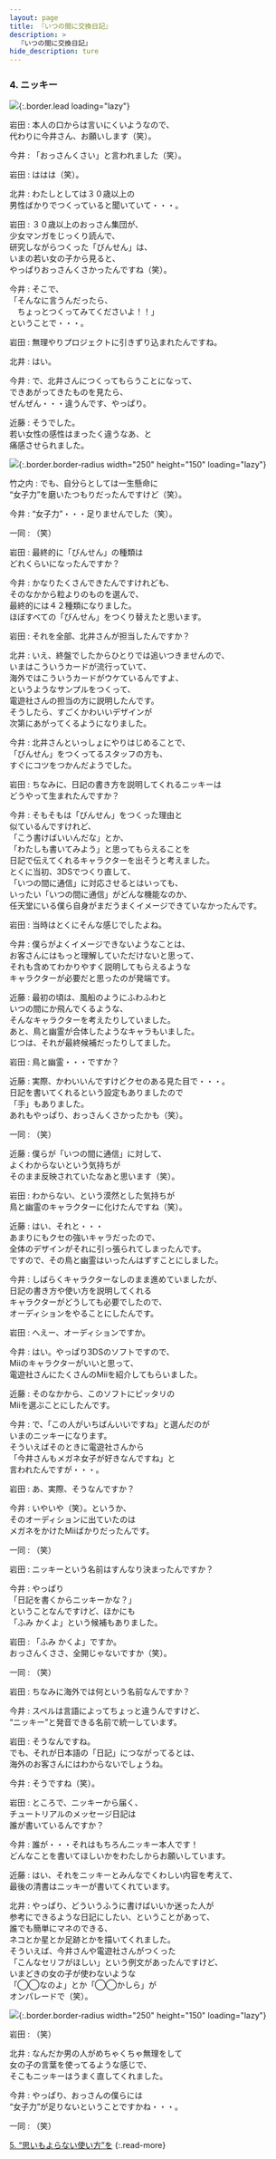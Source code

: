 ```yaml
---
layout: page
title: 『いつの間に交換日記』
description: >
  『いつの間に交換日記』
hide_description: ture
---
```


### 4. ニッキー

![](/interviews/jp/3ds/jfrj/vol1/img/mainvisual4.jpg){:.border.lead loading="lazy"}

岩田
: 本人の口からは言いにくいようなので、<br>代わりに今井さん、お願いします（笑）。

今井
: 「おっさんくさい」と言われました（笑）。

岩田
: ははは（笑）。

北井
: わたしとしては３０歳以上の<br>男性ばかりでつくっていると聞いていて・・・。

岩田
: ３０歳以上のおっさん集団が、<br>少女マンガをじっくり読んで、<br>研究しながらつくった「びんせん」は、<br>いまの若い女の子から見ると、<br>やっぱりおっさんくさかったんですね（笑）。

今井
: そこで、<br>「そんなに言うんだったら、<br>　ちょっとつくってみてくださいよ！！」<br>ということで・・・。

岩田
: 無理やりプロジェクトに引きずり込まれたんですね。

北井
: はい。

今井
: で、北井さんにつくってもらうことになって、<br>できあがってきたものを見たら、<br>ぜんぜん・・・違うんです、やっぱり。

近藤
: そうでした。<br>若い女性の感性はまったく違うなあ、と<br>痛感させられました。

![](/interviews/jp/3ds/jfrj/vol1/img/photo15.jpg){:.border.border-radius width="250" height="150"  loading="lazy"}

竹之内
: でも、自分らとしては一生懸命に<br>“女子力”を磨いたつもりだったんですけど（笑）。

今井
: “女子力”・・・足りませんでした（笑）。

一同
: （笑）

岩田
: 最終的に「びんせん」の種類は<br>どれくらいになったんですか？

今井
: かなりたくさんできたんですけれども、<br>そのなかから粒よりのものを選んで、<br>最終的には４２種類になりました。<br>ほぼすべての「びんせん」をつくり替えたと思います。

岩田
: それを全部、北井さんが担当したんですか？

北井
: いえ、終盤でしたからひとりでは追いつきませんので、<br>いまはこういうカードが流行っていて、<br>海外ではこういうカードがウケているんですよ、<br>というようなサンプルをつくって、<br>電遊社さんの担当の方に説明したんです。<br>そうしたら、すごくかわいいデザインが<br>次第にあがってくるようになりました。

今井
: 北井さんといっしょにやりはじめることで、<br>「びんせん」をつくってるスタッフの方も、<br>すぐにコツをつかんだようでした。

岩田
: ちなみに、日記の書き方を説明してくれるニッキーは<br>どうやって生まれたんですか？

今井
: そもそもは「びんせん」をつくった理由と<br>似ているんですけれど、<br>「こう書けばいいんだな」とか、<br>「わたしも書いてみよう」と思ってもらえることを<br>日記で伝えてくれるキャラクターを出そうと考えました。<br>とくに当初、3DSでつくり直して、<br>「いつの間に通信」に対応させるとはいっても、<br>いったい「いつの間に通信」がどんな機能なのか、<br>任天堂にいる僕ら自身がまだうまくイメージできていなかったんです。

岩田
: 当時はとくにそんな感じでしたよね。

今井
: 僕らがよくイメージできないようなことは、<br>お客さんにはもっと理解していただけないと思って、<br>それも含めてわかりやすく説明してもらえるような<br>キャラクターが必要だと思ったのが発端です。

近藤
: 最初の頃は、風船のようにふわふわと<br>いつの間にか飛んでくるような、<br>そんなキャラクターを考えたりしていました。<br>あと、鳥と幽霊が合体したようなキャラもいました。<br>じつは、それが最終候補だったりしてました。

岩田
: 鳥と幽霊・・・ですか？

近藤
: 実際、かわいいんですけどクセのある見た目で・・・。<br>日記を書いてくれるという設定もありましたので<br>「手」もありました。<br>あれもやっぱり、おっさんくさかったかも（笑）。

一同
: （笑）

近藤
: 僕らが「いつの間に通信」に対して、<br>よくわからないという気持ちが<br>そのまま反映されていたなあと思います（笑）。

岩田
: わからない、という漠然とした気持ちが<br>鳥と幽霊のキャラクターに化けたんですね（笑）。

近藤
: はい、それと・・・<br>あまりにもクセの強いキャラだったので、<br>全体のデザインがそれに引っ張られてしまったんです。<br>ですので、その鳥と幽霊はいったんはずすことにしました。

今井
: しばらくキャラクターなしのまま進めていましたが、<br>日記の書き方や使い方を説明してくれる<br>キャラクターがどうしても必要でしたので、<br>オーディションをやることにしたんです。

岩田
: へえー、オーディションですか。

今井
: はい。やっぱり3DSのソフトですので、<br>Miiのキャラクターがいいと思って、<br>電遊社さんにたくさんのMiiを紹介してもらいました。

近藤
: そのなかから、このソフトにピッタリの<br>Miiを選ぶことにしたんです。

今井
: で、「この人がいちばんいいですね」と選んだのが<br>いまのニッキーになります。<br>そういえばそのときに電遊社さんから<br>「今井さんもメガネ女子が好きなんですね」と<br>言われたんですが・・・。

岩田
: あ、実際、そうなんですか？

今井
: いやいや（笑）。というか、<br>そのオーディションに出ていたのは<br>メガネをかけたMiiばかりだったんです。

一同
: （笑）

岩田
: ニッキーという名前はすんなり決まったんですか？

今井
: やっぱり<br>「日記を書くからニッキーかな？」<br>ということなんですけど、ほかにも<br>「ふみ かくよ」という候補もありました。

岩田
: 「ふみ かくよ」ですか。<br>おっさんくささ、全開じゃないですか（笑）。

一同
: （笑）

岩田
: ちなみに海外では何という名前なんですか？

今井
: スペルは言語によってちょっと違うんですけど、<br>“ニッキー”と発音できる名前で統一しています。

岩田
: そうなんですね。<br>でも、それが日本語の「日記」につながってるとは、<br>海外のお客さんにはわからないでしょうね。

今井
: そうですね（笑）。

岩田
: ところで、ニッキーから届く、<br>チュートリアルのメッセージ日記は<br>誰が書いているんですか？

今井
: 誰が・・・それはもちろんニッキー本人です！<br>どんなことを書いてほしいかをわたしからお願いしています。

近藤
: はい、それをニッキーとみんなでくわしい内容を考えて、<br>最後の清書はニッキーが書いてくれています。

北井
: やっぱり、どういうふうに書けばいいか迷った人が<br>参考にできるような日記にしたい、ということがあって、<br>誰でも簡単にマネのできる、<br>ネコとか星とか足跡とかを描いてくれました。<br>そういえば、今井さんや電遊社さんがつくった<br>「こんなセリフがほしい」という例文があったんですけど、<br>いまどきの女の子が使わないような<br>「◯◯なのよ」とか「◯◯かしら」が<br>オンパレードで（笑）。

![](/interviews/jp/3ds/jfrj/vol1/img/photo16.jpg){:.border.border-radius width="250" height="150"  loading="lazy"}

岩田
: （笑）

北井
: なんだか男の人がめちゃくちゃ無理をして<br>女の子の言葉を使ってるような感じで、<br>そこもニッキーはうまく直してくれました。

今井
: やっぱり、おっさんの僕らには<br>“女子力”が足りないということですかね・・・。

一同
: （笑）



[5. “思いもよらない使い方”を](5.md)
{:.read-more}
